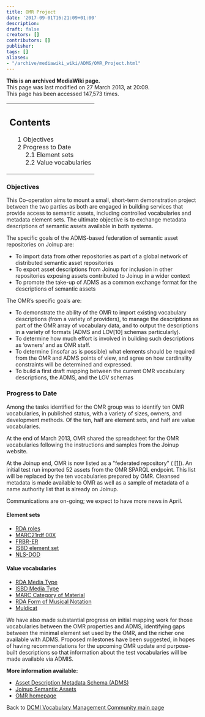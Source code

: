 ```yaml
---
title: OMR Project
date: '2017-09-01T16:21:09+01:00'
description: 
draft: false
creators: []
contributors: []
publisher: 
tags: []
aliases:
- "/archive/mediawiki_wiki/ADMS/OMR_Project.html"
---
```


 **This is an archived MediaWiki page.**  
This page was last modified on 27 March 2013, at 20:09.  
This page has been accessed 147,573 times.

<table id="toc" class="toc">
  <tr>
    <td>
      <div id="toctitle">
        <h2>Contents</h2>
      </div>
      <ul>
        <li class="toclevel-1 tocsection-1"><a href="#Objectives"><span class="tocnumber">1</span> <span class="toctext">Objectives</span></a></li>
        <li class="toclevel-1 tocsection-2">
          <a href="#Progress_to_Date"><span class="tocnumber">2</span> <span class="toctext">Progress to Date</span></a>
          <ul>
            <li class="toclevel-2 tocsection-3"><a href="#Element_sets"><span class="tocnumber">2.1</span> <span class="toctext">Element sets</span></a></li>
            <li class="toclevel-2 tocsection-4"><a href="#Value_vocabularies"><span class="tocnumber">2.2</span> <span class="toctext">Value vocabularies</span></a></li>
          </ul>
        </li>
      </ul>
    </td>
  </tr>
</table>

### Objectives

This Co-operation aims to mount a small, short-term demonstration project between the two parties as both are engaged in building services that provide access to semantic assets, including controlled vocabularies and metadata element sets. The ultimate objective is to exchange metadata descriptions of semantic assets available in both systems.

The specific goals of the ADMS-based federation of semantic asset repositories on Joinup are:

- To import data from other repositories as part of a global network of distributed semantic asset repositories
- To export asset descriptions from Joinup for inclusion in other repositories exposing assets contributed to Joinup in a wider context
- To promote the take-up of ADMS as a common exchange format for the descriptions of semantic assets

The OMR’s specific goals are:

- To demonstrate the ability of the OMR to import existing vocabulary descriptions (from a variety of providers), to manage the descriptions as part of the OMR array of vocabulary data, and to output the descriptions in a variety of formats (ADMS and LOV[10] schemas particularly).
- To determine how much effort is involved in building such descriptions as ‘owners’ and as OMR staff.
- To determine (insofar as is possible) what elements should be required from the OMR and ADMS points of view, and agree on how cardinality constraints will be determined and expressed.
- To build a first draft mapping between the current OMR vocabulary descriptions, the ADMS, and the LOV schemas

### Progress to Date

Among the tasks identified for the OMR group was to identify ten OMR vocabularies, in published status, with a variety of sizes, owners, and development methods. Of the ten, half are element sets, and half are value vocabularies.

At the end of March 2013, OMR shared the spreadsheet for the OMR vocabularies following the instructions and samples from the Joinup website.

At the Joinup end, OMR is now listed as a "federated repository" ( [[1]](https://joinup.ec.europa.eu/catalogue/repository/open-metadata-registry)). An initial test run imported 52 assets from the OMR SPARQL endpoint. This list will be replaced by the ten vocabularies prepared by OMR. Cleansed metadata is made available to OMR as well as a sample of metadata of a name authority list that is already on Joinup.

Communications are on-going; we expect to have more news in April.

#### Element sets

- [RDA roles](http://metadataregistry.org/schema/show/id/4.html)
- [MARC21rdf 00X](http://metadataregistry.org/schema/show/id/38.html)
- [FRBR-ER](http://metadataregistry.org/schema/show/id/5.html)
- [ISBD element set](http://metadataregistry.org/schema/show/id/25.html)
- [NLS-DOD](http://metadataregistry.org/vocabulary/show/id/37.html)

#### Value vocabularies

- [RDA Media Type](http://metadataregistry.org/vocabulary/show/id/37.html)
- [ISBD Media Type](http://metadataregistry.org/vocabulary/show/id/114.html)
- [MARC Category of Material](http://metadataregistry.org/concept/list/vocabulary_id/183.html)
- [RDA Form of Musical Notation](http://metadataregistry.org/vocabulary/show/id/55.html)
- [Muldicat](http://metadataregistry.org/concept/list/vocabulary_id/299.html)

We have also made substantial progress on initial mapping work for those vocabularies between the OMR properties and ADMS, identifying gaps between the minimal element set used by the OMR, and the richer one available with ADMS. Proposed milestones have been suggested, in hopes of having recommendations for the upcoming OMR update and purpose-built descriptions so that information about the test vocabularies will be made available via ADMIS.

**More information available:**

- [Asset Description Metadata Schema (ADMS)](http://www.w3.org/ns/adms)
- [Joinup Semantic Assets](http://joinup.ec.europa.eu/asset/all)
- [OMR homepage](http://metadataregistry.org)

Back to [DCMI Vocabulary Management Community main page](/archive/mediawiki_wiki/DCMI_Vocabulary_Management_Community)


